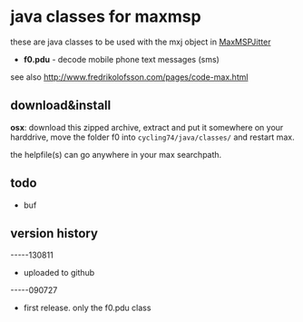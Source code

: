 java classes for maxmsp
=======================

these are java classes to be used with the mxj object in [MaxMSPJitter](http://cycling74.com)

* **f0.pdu** - decode mobile phone text messages (sms)

see also <http://www.fredrikolofsson.com/pages/code-max.html>

download&install
----------------
**osx**: download this zipped archive, extract and put it somewhere on your harddrive, move the folder f0 into `cycling74/java/classes/` and restart max.

the helpfile(s) can go anywhere in your max searchpath.

todo
----
* buf

version history
---------------

-----130811
* uploaded to github

-----090727
* first release.  only the f0.pdu class
